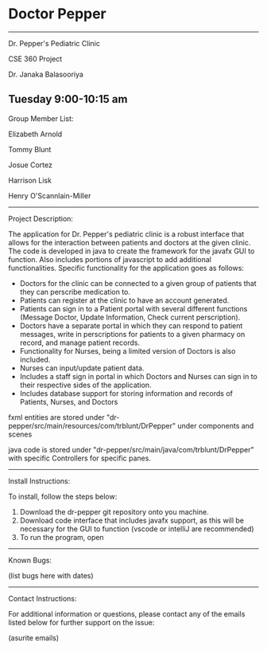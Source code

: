 # Doctor Pepper
---------------------------------------------------------------------
Dr. Pepper's Pediatric Clinic

CSE 360 Project

Dr. Janaka Balasooriya

Tuesday 9:00-10:15 am
---------------------------------------------------------------------

Group Member List:

Elizabeth Arnold

Tommy Blunt

Josue Cortez

Harrison Lisk

Henry O'Scannlain-Miller

---------------------------------------------------------------------

Project Description:

The application for Dr. Pepper's pediatric clinic is a robust interface that allows for the interaction between patients and doctors at the given clinic. The code is developed in java to create the framework for the javafx GUI to function. Also includes portions of javascript to add additional functionalities. Specific functionality for the application goes as follows:

- Doctors for the clinic can be connected to a given group of patients that they can perscribe medication to.
- Patients can register at the clinic to have an account generated.
- Patients can sign in to a Patient portal with several different functions (Message Doctor, Update Information, Check current perscription).
- Doctors have a separate portal in which they can respond to patient messages, write in perscriptions for patients to a given pharmacy on record, and manage patient records.
- Functionality for Nurses, being a limited version of Doctors is also included.
- Nurses can input/update patient data.
- Includes a staff sign in portal in which Doctors and Nurses can sign in to their respective sides of the application.
- Includes database support for storing information and records of Patients, Nurses, and Doctors


fxml entities are stored under "dr-pepper/src/main/resources/com/trblunt/DrPepper" under components and scenes

java code is stored under "dr-pepper/src/main/java/com/trblunt/DrPepper" with specific Controllers for specific panes.

---------------------------------------------------------------------

Install Instructions:


To install, follow the steps below:


1. Download the dr-pepper git repository onto you machine.
2. Download code interface that includes javafx support, as this will be necessary for the GUI to function (vscode or intelliJ are recommended)
3. To run the program, open 



---------------------------------------------------------------------

Known Bugs:

(list bugs here with dates)


---------------------------------------------------------------------

Contact Instructions:

For additional information or questions, please contact any of the emails listed below for further support on the issue:

(asurite emails)
